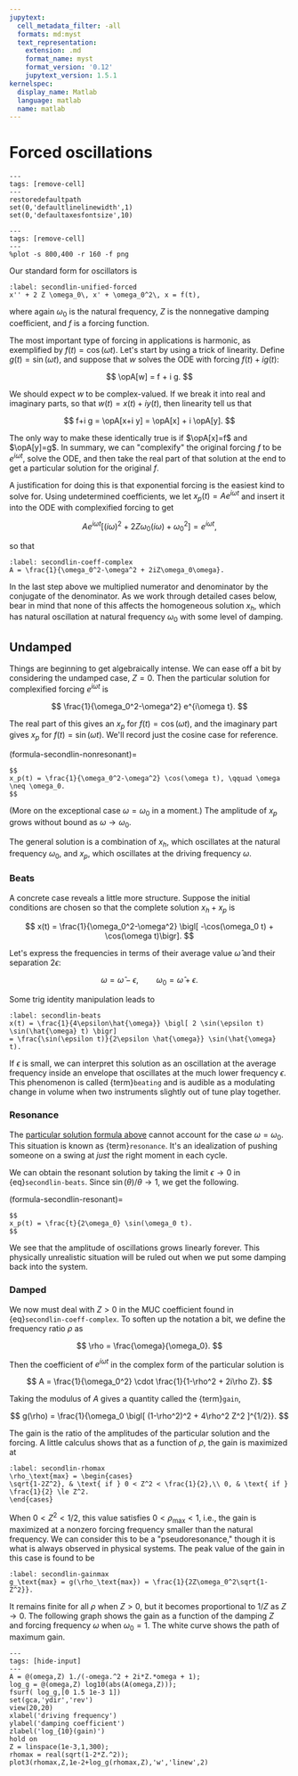 ```yaml
---
jupytext:
  cell_metadata_filter: -all
  formats: md:myst
  text_representation:
    extension: .md
    format_name: myst
    format_version: '0.12'
    jupytext_version: 1.5.1
kernelspec:
  display_name: Matlab
  language: matlab
  name: matlab
---
```

# Forced oscillations

```{code-cell}
---
tags: [remove-cell]
---
restoredefaultpath
set(0,'defaultlinelinewidth',1)
set(0,'defaultaxesfontsize',10)
```

```{code-cell}
---
tags: [remove-cell]
---
%plot -s 800,400 -r 160 -f png
```

Our standard form for oscillators is

```{math}
:label: secondlin-unified-forced
x'' + 2 Z \omega_0\, x' + \omega_0^2\, x = f(t),
```

where again $\omega_0$ is the natural frequency, $Z$ is the nonnegative damping coefficient, and $f$ is a forcing function.

The most important type of forcing in applications is harmonic, as exemplified by $f(t) = \cos(\omega t)$. Let's start by using a trick of linearity. Define $g(t)=\sin(\omega t)$, and suppose that $w$ solves the ODE with forcing $f(t)+i g(t)$:

$$
\opA[w] = f + i g.
$$

We should expect $w$ to be complex-valued. If we break it into real and imaginary parts, so that $w(t)=x(t)+i y(t)$, then linearity tell us that 

$$
f+i g = \opA[x+i y] = \opA[x] + i \opA[y].
$$

The only way to make these identically true is if $\opA[x]=f$ and $\opA[y]=g$. In summary, we can "complexify" the original forcing $f$ to be $e^{i\omega t}$, solve the ODE, and then take the real part of that solution at the end to get a particular solution for the original $f$.

A justification for doing this is that exponential forcing is the easiest kind to solve for. Using undetermined coefficients, we let $x_p(t)=Ae^{i\omega t}$ and insert it into the ODE with complexified forcing to get

$$
A e^{i\omega t} \bigl[ (i\omega)^2 + 2Z\omega_0(i\omega) + \omega_0^2 \bigr] = e^{i\omega t},
$$

so that

```{math}
:label: secondlin-coeff-complex
A = \frac{1}{\omega_0^2-\omega^2 + 2iZ\omega_0\omega}.
```

In the last step above we multiplied numerator and denominator by the conjugate of the denominator. As we work through detailed cases below, bear in mind that none of this affects the homogeneous solution $x_h$, which has natural oscillation at natural frequency $\omega_0$ with some level of damping.

## Undamped

Things are beginning to get algebraically intense. We can ease off a bit by considering the undamped case, $Z=0$. Then the particular solution for complexified forcing $e^{i\omega t}$ is

$$
\frac{1}{\omega_0^2-\omega^2} e^{i\omega t}.
$$

The real part of this gives an $x_p$ for $f(t)=\cos(\omega t)$, and the imaginary part gives $x_p$ for $f(t)=\sin(\omega t)$. We'll record just the cosine case for reference.

(formula-secondlin-nonresonant)=

````{proof:formula} Undamped oscillator with $f(t)=\cos(\omega t)$
$$
x_p(t) = \frac{1}{\omega_0^2-\omega^2} \cos(\omega t), \qquad \omega \neq \omega_0.
$$
````

(More on the exceptional case $\omega=\omega_0$ in a moment.) The amplitude of $x_p$ grows without bound as $\omega\to \omega_0$.

The general solution is a combination of $x_h$, which oscillates at the natural frequency $\omega_0$, and $x_p$, which oscillates at the driving frequency $\omega$.

### Beats

A concrete case reveals a little more structure. Suppose the initial conditions are chosen so that the complete solution $x_h+x_p$ is

$$
x(t) = \frac{1}{\omega_0^2-\omega^2} \bigl[ -\cos(\omega_0 t) + \cos(\omega t)\bigr].
$$

Let's express the frequencies in terms of their average value $\hat{\omega}$ and their separation $2\epsilon$:

$$
\omega = \hat{\omega} - \epsilon, \qquad \omega_0 = \hat{\omega} + \epsilon.
$$

Some trig identity manipulation leads to

```{math}
:label: secondlin-beats
x(t) = \frac{1}{4\epsilon\hat{\omega}} \bigl[ 2 \sin(\epsilon t) \sin(\hat{\omega} t) \bigr] 
= \frac{\sin(\epsilon t)}{2\epsilon \hat{\omega}} \sin(\hat{\omega} t).
```

If $\epsilon$ is small, we can interpret this solution as an oscillation at the average frequency inside an envelope that oscillates at the much lower frequency $\epsilon$. This phenomenon is called {term}`beating` and is audible as a modulating change in volume when two instruments slightly out of tune play together.

### Resonance

The [particular solution formula above](formula-secondlin-nonresonant) cannot account for the case $\omega=\omega_0$. This situation is known as {term}`resonance`. It's an idealization of pushing someone on a swing at *just* the right moment in each cycle.

We can obtain the resonant solution by taking the limit $\epsilon\to 0$ in {eq}`secondlin-beats`. Since $\sin(\theta)/\theta \to 1$, we get the following.

(formula-secondlin-resonant)=

````{proof:formula} Undamped oscillator at resonance$
$$
x_p(t) = \frac{t}{2\omega_0} \sin(\omega_0 t).
$$
````

We see that the amplitude of oscillations grows linearly forever. This physically unrealistic situation will be ruled out when we put some damping back into the system.

### Damped

We now must deal with $Z>0$ in the MUC coefficient found in {eq}`secondlin-coeff-complex`. To soften up the notation a bit, we define the frequency ratio $\rho$ as

$$
\rho = \frac{\omega}{\omega_0}.
$$

Then the coefficient of $e^{i\omega t}$ in the complex form of the particular solution is

$$
A = \frac{1}{\omega_0^2} \cdot \frac{1}{1-\rho^2 + 2i\rho Z}.
$$

Taking the modulus of $A$ gives a quantity called the {term}`gain`,

$$
g(\rho) = \frac{1}{\omega_0 \bigl[ (1-\rho^2)^2 + 4\rho^2 Z^2 ]^{1/2}}.
$$

The gain is the ratio of the amplitudes of the particular solution and the forcing. A little calculus shows that as a function of $\rho$, the gain is maximized at

```{math}
:label: secondlin-rhomax
\rho_\text{max} = \begin{cases} 
\sqrt{1-2Z^2}, & \text{ if } 0 < Z^2 < \frac{1}{2},\\ 0, & \text{ if } \frac{1}{2} \le Z^2.
\end{cases}
```

When $0 < Z^2 < 1/2$, this value satisfies $0 < \rho_\text{max}<1$, i.e., the gain is maximized at a nonzero forcing frequency smaller than the natural frequency. We can consider this to be a "pseudoresonance," though it is what is always observed in physical systems. The peak value of the gain in this case is found to be

```{math}
:label: secondlin-gainmax
g_\text{max} = g(\rho_\text{max}) = \frac{1}{2Z\omega_0^2\sqrt{1-Z^2}}.
```

It remains finite for all $\rho$ when $Z>0$, but it becomes proportional to $1/Z$ as $Z\to 0$. The following graph shows the gain as a function of the damping $Z$ and forcing frequency $\omega$ when $\omega_0=1$. The white curve shows the path of maximum gain.

```{code-cell}
---
tags: [hide-input]
---
A = @(omega,Z) 1./(-omega.^2 + 2i*Z.*omega + 1);
log_g = @(omega,Z) log10(abs(A(omega,Z)));
fsurf( log_g,[0 1.5 1e-3 1])
set(gca,'ydir','rev')
view(20,20)
xlabel('driving frequency')
ylabel('damping coefficient')
zlabel('log_{10}(gain)')
hold on
Z = linspace(1e-3,1,300);
rhomax = real(sqrt(1-2*Z.^2));
plot3(rhomax,Z,1e-2+log_g(rhomax,Z),'w','linew',2)
```
